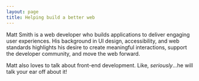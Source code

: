 ```yaml
---
layout: page
title: Helping build a better web
---
```


Matt Smith is a web developer who builds applications to deliver engaging user experiences. His background in UI design, accessibility, and web standards highlights his desire to create meaningful interactions, support the developer community, and move the web forward.

Matt also loves to talk about front-end development. Like, *seriously*...he will talk your ear off about it!
